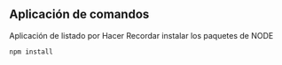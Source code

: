 ## Aplicación de comandos
Aplicación de listado por Hacer
Recordar instalar los paquetes de NODE
```
npm install
```
